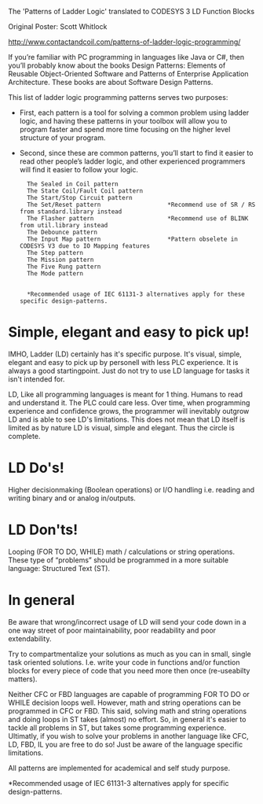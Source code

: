 The 'Patterns of Ladder Logic' translated to CODESYS 3 LD Function Blocks

Original Poster: Scott Whitlock

http://www.contactandcoil.com/patterns-of-ladder-logic-programming/

If you’re familiar with PC programming in languages like Java or C#, then you’ll probably know about the books Design Patterns: Elements of Reusable Object-Oriented Software and Patterns of Enterprise Application Architecture. These books are about Software Design Patterns.

This list of ladder logic programming patterns serves two purposes: 

* First, each pattern is a tool for solving a common problem using ladder logic, and having these patterns in your toolbox will allow you to program faster and spend more time focusing on the higher level structure of your program. 

* Second, since these are common patterns, you’ll start to find it easier to read other people’s ladder logic, and other experienced programmers will find it easier to follow your logic.

        The Sealed in Coil pattern              
        The State Coil/Fault Coil pattern               
        The Start/Stop Circuit pattern                          
        The Set/Reset pattern                   *Recommend use of SR / RS from standard.library instead
        The Flasher pattern                     *Recommend use of BLINK from util.library instead
        The Debounce pattern
        The Input Map pattern                   *Pattern obselete in CODESYS V3 due to IO Mapping features
        The Step pattern
        The Mission pattern
        The Five Rung pattern
        The Mode pattern
        
        
        *Recommended usage of IEC 61131-3 alternatives apply for these specific design-patterns.


# Simple, elegant and easy to pick up!
IMHO, Ladder (LD) certainly has it's specific purpose. It's visual, simple, elegant and easy to pick up by personell with less PLC experience. It is always a good startingpoint. Just do not try to use LD language for tasks it isn't intended for. 

LD, Like all programming languages is meant for 1 thing. Humans to read and understand it. The PLC could care less. Over time, when programming experience and confidence grows, the programmer will inevitably outgrow LD and is able to see LD's limitations. This does not mean that LD itself is limited as by nature LD is visual, simple and elegant. Thus the circle is complete. 

# LD Do's!
Higher decisionmaking (Boolean operations) or I/O handling i.e. reading and writing binary and or analog in/outputs.

# LD Don'ts!
Looping (FOR TO DO, WHILE) math / calculations or string operations. 
These type of “problems” should be programmed in a more suitable language: Structured Text (ST).

# In general
Be aware that wrong/incorrect usage of LD will send your code down in a one way street of poor maintainability, poor readability and poor extendability. 

Try to compartmentalize your solutions as much as you can in small, single task oriented solutions. I.e. write your code in functions and/or function blocks for every piece of code that you need more then once (re-useabilty matters).

Neither CFC or FBD languages are capable of programming FOR TO DO or WHILE decision loops well. However, math and string operations can be programmed in CFC or FBD. This said, solving math and string operations and doing loops in ST takes (almost) no effort. So, in general it's easier to tackle all problems in ST, but takes some programming experience. Ultimatly, if you wish to solve your problems in another language like CFC, LD, FBD, IL you are free to do so! Just be aware of the language specific limitations.

All patterns are implemented for academical and self study purpose. 

*Recommended usage of IEC 61131-3 alternatives apply for specific design-patterns.
